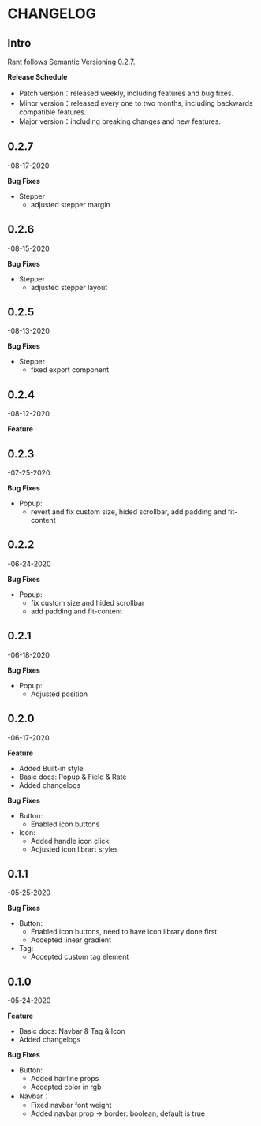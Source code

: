 # CHANGELOG

## Intro

Rant follows Semantic Versioning 0.2.7.

**Release Schedule**

- Patch version：released weekly, including features and bug fixes.
- Minor version：released every one to two months, including backwards compatible features.
- Major version：including breaking changes and new features.

## **0**.2.7

-08-17-2020

**Bug Fixes**

- Stepper
  - adjusted stepper margin

## **0**.2.6

-08-15-2020

**Bug Fixes**

- Stepper
  - adjusted stepper layout

## **0**.2.5

-08-13-2020

**Bug Fixes**

- Stepper
  - fixed export component

## **0**.2.4

-08-12-2020

**Feature**

  
## **0**.2.3

-07-25-2020

**Bug Fixes**

- Popup:
  - revert and fix custom size, hided scrollbar, add padding and fit-content

## **0**.2.2

-06-24-2020

**Bug Fixes**

- Popup:
  - fix custom size and hided scrollbar
  - add padding and fit-content
  
## **0**.2.1

-06-18-2020

**Bug Fixes**

- Popup:
  - Adjusted position

## **0**.2.0

-06-17-2020

**Feature**

- Added Built-in style
- Basic docs: Popup & Field & Rate
- Added changelogs

**Bug Fixes**

- Button:
  - Enabled icon buttons
- Icon:
  - Added handle icon click
  - Adjusted icon librart sryles

## **0**.1.1

-05-25-2020

**Bug Fixes**

- Button:
  - Enabled icon buttons, need to have icon library done first
  - Accepted linear gradient
- Tag:
  - Accepted custom tag element

## **0**.1.0

-05-24-2020

**Feature**

- Basic docs: Navbar & Tag & Icon
- Added changelogs

**Bug Fixes**

- Button:
  - Added hairline props
  - Accepted color in rgb
- Navbar：
  - Fixed navbar font weight
  - Added navbar prop -&gt; border: boolean, default is true
